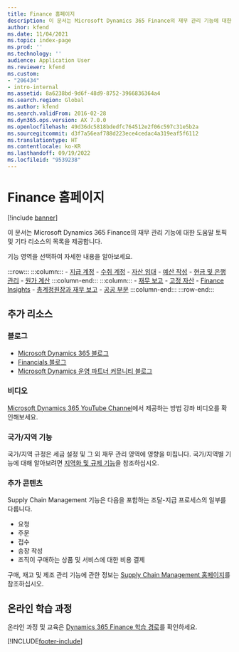 ```yaml
---
title: Finance 홈페이지
description: 이 문서는 Microsoft Dynamics 365 Finance의 재무 관리 기능에 대한 도움말 토픽 및 기타 리소스의 목록을 제공합니다.
author: kfend
ms.date: 11/04/2021
ms.topic: index-page
ms.prod: ''
ms.technology: ''
audience: Application User
ms.reviewer: kfend
ms.custom:
- "206434"
- intro-internal
ms.assetid: 8a6238bd-9d6f-48d9-8752-3966836364a4
ms.search.region: Global
ms.author: kfend
ms.search.validFrom: 2016-02-28
ms.dyn365.ops.version: AX 7.0.0
ms.openlocfilehash: 49d36dc5818bdedfc764512e2f06c597c31e5b2a
ms.sourcegitcommit: d3f7a56eaf788d223ece4cedac4a319eaf5f6112
ms.translationtype: HT
ms.contentlocale: ko-KR
ms.lasthandoff: 09/19/2022
ms.locfileid: "9539238"
---
```

# <a name="finance-home-page"></a>Finance 홈페이지

[!include [banner](includes/banner.md)]

이 문서는 Microsoft Dynamics 365 Finance의 재무 관리 기능에 대한 도움말 토픽 및 기타 리소스의 목록을 제공합니다. 

기능 영역을 선택하여 자세한 내용을 알아보세요.

:::row:::
    :::column:::
        - [지급 계정](accounts-payable/accounts-payable.md) 
        - [수취 계정](accounts-receivable/accounts-receivable.md)
        - [자산 임대](asset-leasing/asset-leasing-homepage.md)
        - [예산 작성](budgeting/budgeting-overview.md) 
        - [현금 및 은행 관리](cash-bank-management/cash-bank-management.md)
        - [원가 계산](cost-accounting/cost-accounting-home-page.md)
    :::column-end:::
    :::column:::
        - [재무 보고](../fin-ops-core/dev-itpro/analytics/financial-reporting-intro.md?toc=/fin-and-ops/toc.json)
        - [고정 자산](fixed-assets/fixed-assets.md)
        - [Finance Insights](finance-insights/finance-insights-home-page.md)
        - [총계정원장과 재무 보고](general-ledger/general-ledger.md) 
        - [공공 부문](public-sector/public-sector-functionality.md) 
    :::column-end:::
:::row-end:::


## <a name="additional-resources"></a>추가 리소스

### <a name="blogs"></a>블로그

- [Microsoft Dynamics 365 블로그](https://community.dynamics.com/b/msftdynamicsblog?c=Enterprise)
- [Financials 블로그](https://community.dynamics.com/365/financeandoperations/b/financials) 
- [Microsoft Dynamics 운영 파트너 커뮤니티 블로그](https://community.dynamics.com/partner/b/operationspartnercommunityblog)

### <a name="videos"></a>비디오

[Microsoft Dynamics 365 YouTube Channel](https://www.youtube.com/channel/UCJGCg4rB3QSs8y_1FquelBQ)에서 제공하는 방법 강좌 비디오를 확인해보세요.

### <a name="countryregion-functionality"></a>국가/지역 기능

국가/지역 규정은 세금 설정 및 그 외 재무 관리 영역에 영향을 미칩니다. 국가/지역별 기능에 대해 알아보려면 [지역화 및 규제 기능](../fin-ops-core/dev-itpro/lcs-solutions/country-region.md?toc=/fin-and-ops/toc.json)을 참조하십시오.

### <a name="additional-content"></a>추가 콘텐츠

Supply Chain Management 기능은 다음을 포함하는 조달-지급 프로세스의 일부를 다룹니다.

   - 요청
   - 주문 
   - 접수
   - 송장 작성
   - 조직이 구매하는 상품 및 서비스에 대한 비용 결제 
    
구매, 재고 및 제조 관리 기능에 관한 정보는 [Supply Chain Management 홈페이지](../supply-chain/index.md)를 참조하십시오.

## <a name="elearning-courses"></a>온라인 학습 과정

온라인 과정 및 교육은 [Dynamics 365 Finance 학습 경로](/training/browse/?products=dynamics-finance&resource_type=learning+path)를 확인하세요.

[!INCLUDE[footer-include](../includes/footer-banner.md)]
